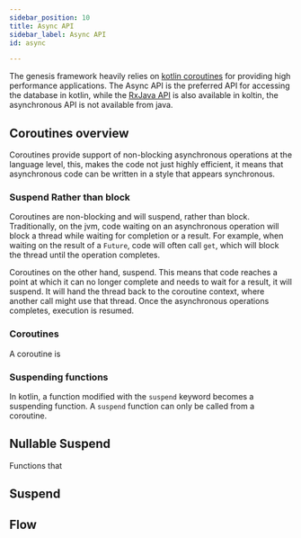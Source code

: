 ```yaml
---
sidebar_position: 10
title: Async API
sidebar_label: Async API
id: async

---
```


The genesis framework heavily relies on [kotlin coroutines](https://kotlinlang.org/docs/coroutines-overview.html) for 
providing high performance applications. The Async API is the preferred API for accessing the database in kotlin, while
the [RxJava API](../rxjava) is also available in koltin, the asynchronous API is not available from java.

## Coroutines overview
 
Coroutines provide support of non-blocking asynchronous operations at the language level, this, makes the code not 
just highly efficient, it means that asynchronous code can be written in a style that appears synchronous.

### Suspend Rather than block

Coroutines are non-blocking and will suspend, rather than block. Traditionally, on the jvm, code waiting on an 
asynchronous operation will block a thread while waiting for completion or a result. For example, when waiting on 
the result of a `Future`, code will often call `get`, which will block the thread until the operation completes. 

Coroutines on the other hand, suspend. This means that code reaches a point at which it can no longer complete and 
needs to wait for a result, it will suspend. It will hand the thread back to the coroutine context, where another 
call might use that thread. Once the asynchronous operations completes, execution is resumed.

### Coroutines

A coroutine is 

### Suspending functions

In kotlin, a function modified with the `suspend` keyword becomes a suspending function. A `suspend` function can only 
be called from a coroutine.  


## Nullable Suspend

Functions that 

## Suspend





## Flow